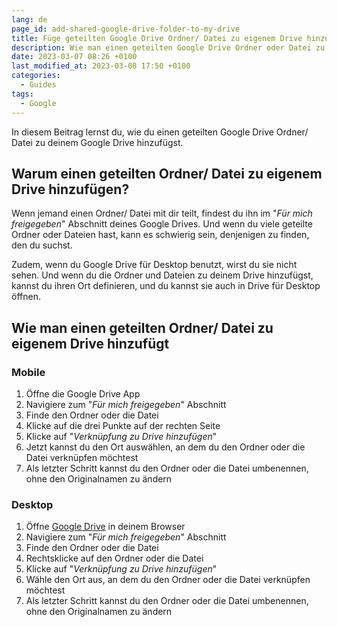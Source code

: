 ```yaml
---
lang: de
page_id: add-shared-google-drive-folder-to-my-drive
title: Füge geteilten Google Drive Ordner/ Datei zu eigenem Drive hinzu
description: Wie man einen geteilten Google Drive Ordner oder Datei zu eigenem Drive hinzufügt
date: 2023-03-07 08:26 +0100
last_modified_at: 2023-03-08 17:50 +0100
categories:
  - Guides
tags:
  - Google
---
```


In diesem Beitrag lernst du, wie du einen geteilten Google Drive Ordner/ Datei zu deinem Google Drive hinzufügst.

## Warum einen geteilten Ordner/ Datei zu eigenem Drive hinzufügen?

Wenn jemand einen Ordner/ Datei mit dir teilt, findest du ihn im "_Für mich freigegeben_" Abschnitt deines Google Drives. Und wenn du viele geteilte Ordner oder Dateien hast, kann es schwierig sein, denjenigen zu finden, den du suchst.

Zudem, wenn du Google Drive für Desktop benutzt, wirst du sie nicht sehen. Und wenn du die Ordner und Dateien zu deinem Drive hinzufügst, kannst du ihren Ort definieren, und du kannst sie auch in Drive für Desktop öffnen.

## Wie man einen geteilten Ordner/ Datei zu eigenem Drive hinzufügt

### Mobile

1. Öffne die Google Drive App
2. Navigiere zum "_Für mich freigegeben_" Abschnitt
3. Finde den Ordner oder die Datei
4. Klicke auf die drei Punkte auf der rechten Seite
5. Klicke auf "_Verknüpfung zu Drive hinzufügen_"
6. Jetzt kannst du den Ort auswählen, an dem du den Ordner oder die Datei verknüpfen möchtest
7. Als letzter Schritt kannst du den Ordner oder die Datei umbenennen, ohne den Originalnamen zu ändern

### Desktop

1. Öffne [Google Drive](https://drive.google.com/drive/my-drive) in deinem Browser
2. Navigiere zum "_Für mich freigegeben_" Abschnitt
3. Finde den Ordner oder die Datei
4. Rechtsklicke auf den Ordner oder die Datei
5. Klicke auf "_Verknüpfung zu Drive hinzufügen_"
6. Wähle den Ort aus, an dem du den Ordner oder die Datei verknüpfen möchtest
7. Als letzter Schritt kannst du den Ordner oder die Datei umbenennen, ohne den Originalnamen zu ändern
